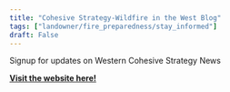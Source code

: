 ```yaml
---
title: "Cohesive Strategy-Wildfire in the West Blog"
tags: ["landowner/fire_preparedness/stay_informed"]
draft: False
---
```


Signup for updates on Western Cohesive Strategy News

[**Visit the website here!**](https://wildfireinthewest.org/blog-wildfire/)

